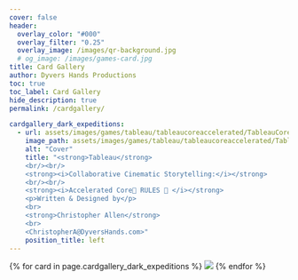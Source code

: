 ```yaml
---
cover: false
header:
  overlay_color: "#000"
  overlay_filter: "0.25"
  overlay_image: /images/qr-background.jpg
  # og_image: /images/games-card.jpg
title: Card Gallery
author: Dyvers Hands Productions
toc: true
toc_label: Card Gallery
hide_description: true
permalink: /cardgallery/

cardgallery_dark_expeditions:
  - url: assets/images/games/tableau/tableaucoreaccelerated/TableauCoreAccelerated_SmallCard_00_Cover.jpg
    image_path: assets/images/games/tableau/tableaucoreaccelerated/TableauCoreAccelerated_SmallCard_00_Cover.jpg
    alt: "Cover"
    title: "<strong>Tableau</strong>
    <br/><br/> 
    <strong><i>Collaborative Cinematic Storytelling:</i></strong> 
    <br/><br/>
    <strong><i>Accelerated Core💫 RULES 📑 </i></strong> 
    <p>Written & Designed by</p> 
    <br>
    <strong>Christopher Allen</strong>
    <br>
    <ChristopherA@DyversHands.com>"
    position_title: left
---
```



<style>
  {% include cardgallery.css %}
</style>

<div class="grid">
  {% for card in page.cardgallery_dark_expeditions %}
    <img src="/{{card.image_path}}" data-description="{{card.title | markdownify}}" data-side="{{card.position_title}}">
  {% endfor %}
</div> 

<script>
    {% include cardgallery.js %}
</script>